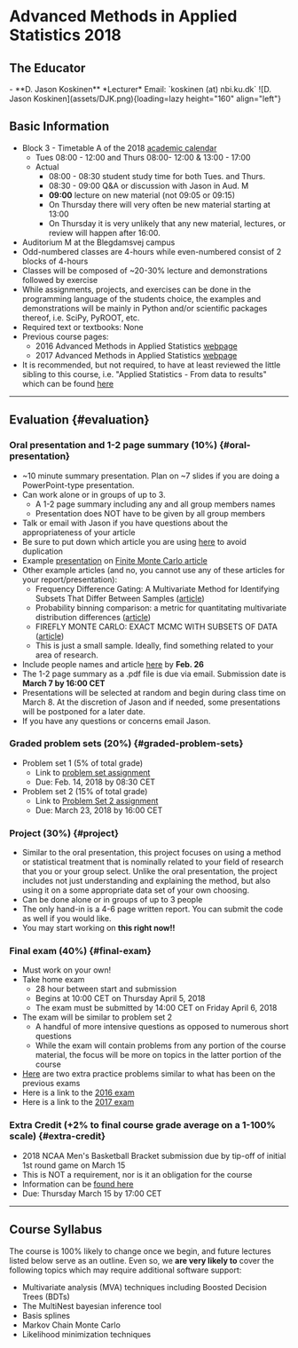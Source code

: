 # Advanced Methods in Applied Statistics 2018

## The Educator

<div class="grid cards" markdown>
-   **D. Jason Koskinen**  
    *Lecturer*  
    Email: `koskinen (at) nbi.ku.dk`
    ![D. Jason Koskinen](assets/DJK.png){loading=lazy height="160" align="left"}
</div>

## Basic Information

* Block 3 - Timetable A of the 2018 [academic calendar](http://www.science.ku.dk/english/student-life/studying-at-the-faculty/academic-calendar/)
    * Tues 08:00 - 12:00 and Thurs 08:00- 12:00 & 13:00 - 17:00
    * Actual
        * 08:00 - 08:30 student study time for both Tues. and Thurs.
        * 08:30 - 09:00 Q&A or discussion with Jason in Aud. M
        * **09:00** lecture on new material (not 09:05 or 09:15)
        * On Thursday there will very often be new material starting at 13:00
        * On Thursday it is very unlikely that any new material, lectures, or review will happen after 16:00.
* Auditorium M at the Blegdamsvej campus
* Odd-numbered classes are 4-hours while even-numbered consist of 2 blocks of 4-hours
* Classes will be composed of ~20-30% lecture and demonstrations followed by exercise
* While assignments, projects, and exercises can be done in the programming language of the students choice, the examples and demonstrations will be mainly in Python and/or scientific packages thereof, i.e. SciPy, PyROOT, etc.
* Required text or textbooks: None
* Previous course pages:
    * 2016 Advanced Methods in Applied Statistics [webpage](../2016/)
    * 2017 Advanced Methods in Applied Statistics [webpage](../2017/)
* It is recommended, but not required, to have at least reviewed the little sibling to this course, i.e. "Applied Statistics - From data to results" which can be found [here](http://www.nbi.dk/~petersen/Teaching/AppliedStatistics2017.html)

---

## Evaluation {#evaluation}

### Oral presentation and 1-2 page summary (10%) {#oral-presentation} ###

* ~10 minute summary presentation. Plan on ~7 slides if you are doing a PowerPoint-type presentation.
* Can work alone or in groups of up to 3.
    * A 1-2 page summary including any and all group members names
    * Presentation does NOT have to be given by all group members
* Talk or email with Jason if you have questions about the appropriateness of your article
* Be sure to put down which article you are using [here](https://docs.google.com/spreadsheets/d/1tV6GgAVmbPyBjQ6OOxSsso011aQwZuyRxJ_1JTuhKY0/edit?usp=sharing) to avoid duplication
* Example [presentation](Slides/OralPresentationExample_FiniteMonteCarlo.pdf) on [Finite Monte Carlo article](http://www.sciencedirect.com/science/article/pii/001046559390005W)
* Other example articles (and no, you cannot use any of these articles for your report/presentation):
    * Frequency Difference Gating: A Multivariate Method for Identifying Subsets That Differ Between Samples ([article](http://onlinelibrary.wiley.com/doi/10.1002/1097-0320%2820010901%2945:1%3C56::AID-CYTO1144%3E3.0.CO;2-9/epdf))
    * Probability binning comparison: a metric for quantitating multivariate distribution differences ([article](http://onlinelibrary.wiley.com/doi/10.1002/1097-0320%2820010901%2945:1%3C47::AID-CYTO1143%3E3.0.CO;2-A/full))
    * FIREFLY MONTE CARLO: EXACT MCMC WITH SUBSETS OF DATA ([article](http://arxiv.org/pdf/1403.5693.pdf))
    * This is just a small sample. Ideally, find something related to your area of research.
* Include people names and article [here](https://docs.google.com/spreadsheets/d/1tV6GgAVmbPyBjQ6OOxSsso011aQwZuyRxJ_1JTuhKY0/edit?usp=sharing) by **Feb. 26**
* The 1-2 page summary as a .pdf file is due via email. Submission date is **March 7 by 16:00 CET**
* Presentations will be selected at random and begin during class time on March 8. At the discretion of Jason and if needed, some presentations will be postponed for a later date.
* If you have any questions or concerns email Jason.

### Graded problem sets (20%) {#graded-problem-sets}

* Problem set 1 (5% of total grade)
    * Link to [problem set assignment](Slides/ProblemSet1.pdf)
    * Due: Feb. 14, 2018 by 08:30 CET
* Problem set 2 (15% of total grade)
    * Link to [Problem Set 2 assignment](Slides/ProblemSet2_2018.pdf)
    * Due: March 23, 2018 by 16:00 CET

### Project (30%) {#project}

* Similar to the oral presentation, this project focuses on using a method or statistical treatment that is nominally related to your field of research that you or your group select. Unlike the oral presentation, the project includes not just understanding and explaining the method, but also using it on a some appropriate data set of your own choosing.
* Can be done alone or in groups of up to 3 people
* The only hand-in is a 4-6 page written report. You can submit the code as well if you would like.
* You may start working on **this right now!!**

### Final exam (40%) {#final-exam}

* Must work on your own!
* Take home exam
    * 28 hour between start and submission
    * Begins at 10:00 CET on Thursday April 5, 2018
    * The exam must be submitted by 14:00 CET on Friday April 6, 2018
* The exam will be similar to problem set 2
    * A handful of more intensive questions as opposed to numerous short questions
    * While the exam will contain problems from any portion of the course material, the focus will be more on topics in the latter portion of the course
* [Here](https://www.nbi.dk/~koskinen/Teaching/AdvancedMethodsInAppliedStatistics2018/ExtraProblems.pdf) are two extra practice problems similar to what has been on the previous exams
* Here is a link to the [2016 exam](https://www.nbi.dk/~koskinen/Teaching/AdvancedMethodsInAppliedStatistics2016/Exam.pdf)
* Here is a link to the [2017 exam](https://www.nbi.dk/~koskinen/Teaching/AdvancedMethodsInAppliedStatistics2017/Exam_2017.pdf)

### Extra Credit (+2% to final course grade average on a 1-100% scale) {#extra-credit}

* 2018 NCAA Men's Basketball Bracket submission due by tip-off of initial 1st round game on March 15
* This is NOT a requirement, nor is it an obligation for the course
* Information can be [found here](Slides/ExtraCredit_2018.pdf)
* Due: Thursday March 15 by 17:00 CET

---

## Course Syllabus

The course is 100% likely to change once we begin, and future lectures listed below serve as an outline. Even so, we **are very likely to** cover the following topics which may require additional software support:

* Multivariate analysis (MVA) techniques including Boosted Decision Trees (BDTs)
* The MultiNest bayesian inference tool
* Basis splines
* Markov Chain Monte Carlo
* Likelihood minimization techniques
